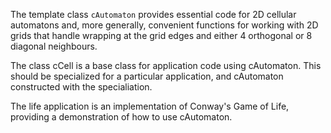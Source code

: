 The template class  `cAutomaton` provides essential code for 2D cellular automatons and, more generally, convenient functions for working with 2D grids that handle wrapping at the grid edges and either 4 orthogonal or 8 diagonal neighbours.

The class cCell is a base class for application code using cAutomaton.  This should be specialized for a particular application, and cAutomaton constructed with the specialiation.

The life application is an implementation of Conway's Game of Life, providing a demonstration of how to use cAutomaton.